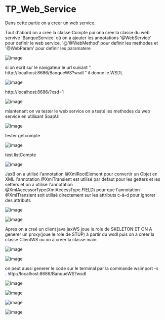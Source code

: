 # TP_Web_Service

Dans cette partie on a creer un web service.

Tout d'abord on a cree la classe Compte 
pui ona cree la classe du web servive 'BanqueService' où on a ajouter les annotations  '@WebService' pour definir le web service, '@'@WebMethod' pour definir les methodes et '@WebParam' pour definir les paramatere 

![image](https://user-images.githubusercontent.com/84719124/163244495-1d17c1ab-651b-4861-856e-01a347cdc5b4.png)

si on ecrit sur le navigateur le url suivant " http://localhost:8686/BanqueWS?wsdl " il donne le WSDL


![image](https://user-images.githubusercontent.com/84719124/163244560-90ced091-49b8-48cc-9ce5-a39e732f9ac2.png)

 http://localhost:8686/?xsd=1
 
![image](https://user-images.githubusercontent.com/84719124/163244598-6ef2bc59-fdf7-424b-ab62-aef6b33a795c.png)


miantenant on va tester le web service
on a testé les methodes du web service en utilisant SoapUI


![image](https://user-images.githubusercontent.com/84719124/163244667-e676ab2d-a356-43d2-b243-5af21bb15ca6.png)


tester getcompte


![image](https://user-images.githubusercontent.com/84719124/163244725-c7e7fc30-0354-40c9-97e1-9f01929a0a66.png)


test listCompte

![image](https://user-images.githubusercontent.com/84719124/163244872-3baa4d7b-3d00-4b5f-a1fe-565493a60327.png)


JaxB
on a utilisé l'annotation @XmlRootElement pour convertir un Objet en XML
l'annotation @XmlTransient est utilisé par defaut pour les getters et les setters et on a utilisé l'annotation @XmlAccessorType(XmlAccessType.FIELD) pour que l'annotation @XmlTransient soit utilisé directement sur les attributs c-à-d pour ignorer des attributs 


![image](https://user-images.githubusercontent.com/84719124/163244944-a8b3ffbf-55d0-41a9-8af8-1eba082ad49e.png)

![image](https://user-images.githubusercontent.com/84719124/163244963-e9706d10-a226-488a-b5e7-0538caecc336.png)



Apres on a creé un client java
jaxWS joue le role de SKELETON
ET ON A generer un proxy(joue le role de STUP) à  partir du wsdl puis on a creer la classe ClientWS ou on a creer la classe main 


![image](https://user-images.githubusercontent.com/84719124/163245023-5b5a87be-d75d-4380-99ca-06e41a699bde.png)



![image](https://user-images.githubusercontent.com/84719124/163245054-4cc6080f-9350-4535-9af3-53220abe12fd.png)



on peut aussi generer le code sur le terminal par la commande  wsimport -s . http://localhost:8686/BanqueWS?wsdl



![image](https://user-images.githubusercontent.com/84719124/163245111-32e0283f-199a-4fab-b74f-674a6502122c.png)


![image](https://user-images.githubusercontent.com/84719124/163245147-e1a6ac48-25b6-4e00-87ba-56783fa66203.png)

![image](https://user-images.githubusercontent.com/84719124/163245525-a690bee1-bdf5-4bb8-b3ba-e817f5c8031e.png)


![image](https://user-images.githubusercontent.com/84719124/163245178-c439fc3a-8551-4bf0-ab77-a1e31ca80cfa.png)




